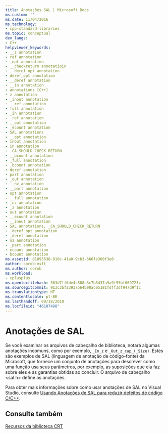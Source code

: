 ```yaml
---
title: Anotações SAL | Microsoft Docs
ms.custom: ''
ms.date: 11/04/2016
ms.technology:
- cpp-standard-libraries
ms.topic: conceptual
dev_langs:
- C++
helpviewer_keywords:
- __z annotation
- ref annotation
- _opt annotation
- __checkreturn annotatioin
- __deref_opt annotation
- deref_opt annotation
- __deref annotation
- __in annotation
- annotations [C++]
- z annotation
- _inout annotation
- __ref annotation
- full annotation
- _in annotation
- _ref annotation
- __out annotation
- _ecount annotation
- SAL annotations
- __opt annotation
- inout annotation
- in annotation
- _CA_SHOULD_CHECK_RETURN
- __bcount annotation
- _full annotation
- _bcount annotation
- deref annotation
- part annotation
- _out annotation
- __nz annotation
- __part annotation
- opt annotation
- __full annotation
- _nz annotation
- _z annotation
- out annotation
- __ecount annotation
- __inout annotation
- SAL annotations, _CA_SHOULD_CHECK_RETURN
- _deref_opt annotation
- _deref annotation
- nz annotation
- _part annotation
- ecount annotation
- bcount annotation
ms.assetid: 81893638-010c-41a0-9cb3-666fe360f3e0
author: corob-msft
ms.author: corob
ms.workload:
- cplusplus
ms.openlocfilehash: 363d7ff6de4c808c3c7b8d37a9a9f95bf069723c
ms.sourcegitcommit: 913c3bf23937b64b90ac05181fdff3df947d9f1c
ms.translationtype: HT
ms.contentlocale: pt-BR
ms.lasthandoff: 09/18/2018
ms.locfileid: "46107488"
---
```

# <a name="sal-annotations"></a>Anotações de SAL

Se você examinar os arquivos de cabeçalho de biblioteca, notará algumas anotações incomuns, como por exemplo, `_In_z` e `_Out_z_cap_(_Size)`. Estes são exemplos de SAL (linguagem de anotação de código-fonte) da Microsoft, que fornece um conjunto de anotações para descrever como uma função usa seus parâmetros, por exemplo, as suposições que ela faz sobre eles e as garantias obtidas ao concluir. O arquivo de cabeçalho \<sal.h> define as anotações.

Para obter mais informações sobre como usar anotações de SAL no Visual Studio, consulte [Usando Anotações de SAL para reduzir defeitos de código C/C++](/visualstudio/code-quality/using-sal-annotations-to-reduce-c-cpp-code-defects).

## <a name="see-also"></a>Consulte também

[Recursos da biblioteca CRT](../c-runtime-library/crt-library-features.md)